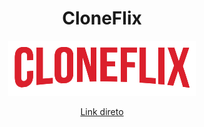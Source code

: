 <div align="center">
<h1>CloneFlix</h1>
<p><img src="https://github.com/ThiagoCS0/FS-CloneFlix/blob/main/src/imgs/cloneflix.png" alt="CloneFlix"></p>
<a href="https://thiagocs0.github.io/FS-CloneFlix/" target="_blank">Link direto</a>
</div>